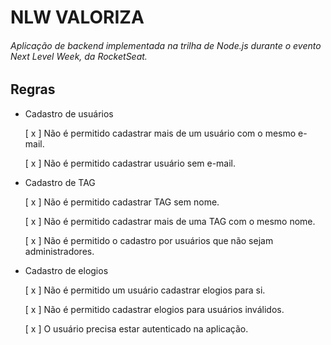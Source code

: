 # NLW VALORIZA
###### Aplicação de backend implementada na trilha de Node.js durante o evento Next Level Week, da RocketSeat.

## Regras

- Cadastro de usuários

    [ x ] Não é permitido cadastrar mais de um usuário com o mesmo e-mail.

    [ x ] Não é permitido cadastrar usuário sem e-mail.

- Cadastro de TAG

    [ x ] Não é permitido cadastrar TAG sem nome.

    [ x ] Não é permitido cadastrar mais de uma TAG com o mesmo nome.

    [ x ] Não é permitido o cadastro por usuários que não sejam administradores.

- Cadastro de elogios

    [ x ] Não é permitido um usuário cadastrar elogios para si.

    [ x ] Não é permitido cadastrar elogios para usuários inválidos.

    [ x ] O usuário precisa estar autenticado na aplicação.
